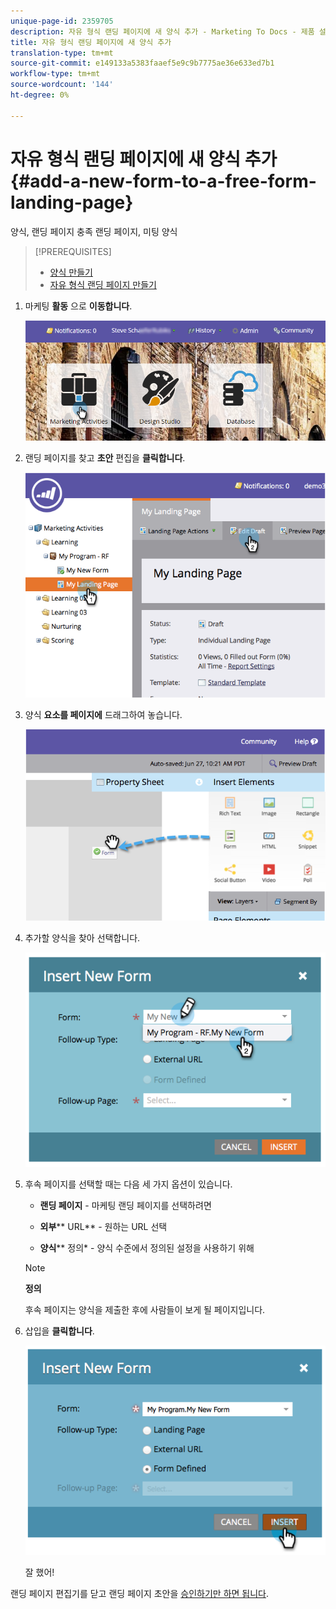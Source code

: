 ```yaml
---
unique-page-id: 2359705
description: 자유 형식 랜딩 페이지에 새 양식 추가 - Marketing To Docs - 제품 설명서
title: 자유 형식 랜딩 페이지에 새 양식 추가
translation-type: tm+mt
source-git-commit: e149133a5383faaef5e9c9b7775ae36e633ed7b1
workflow-type: tm+mt
source-wordcount: '144'
ht-degree: 0%

---
```



# 자유 형식 랜딩 페이지에 새 양식 추가 {#add-a-new-form-to-a-free-form-landing-page}

양식, 랜딩 페이지 충족 랜딩 페이지, 미팅 양식

>[!PREREQUISITES]
>
>* [양식 만들기](../../../../product-docs/demand-generation/forms/creating-a-form/create-a-form.md)
>* [자유 형식 랜딩 페이지 만들기](create-a-free-form-landing-page.md)

>



1. 마케팅 **활동** 으로 **이동합니다**.

   ![](assets/login-marketing-activities-1.png)

1. 랜딩 페이지를 찾고 **초안** 편집을 **클릭합니다**.

   ![](assets/image2014-9-16-14-3a44-3a15.png)

1. 양식 **요소를 페이지에** 드래그하여 놓습니다.

   ![](assets/image2015-5-21-15-3a43-3a30.png)

1. 추가할 양식을 찾아 선택합니다.

   ![](assets/image2014-9-16-14-3a44-3a30.png)

1. 후속 페이지를 선택할 때는 다음 세 가지 옵션이 있습니다.

   * **랜딩 페이지** - 마케팅 랜딩 페이지를 선택하려면
   * **외부**** URL** - 원하는 URL 선택

   * **양식**** 정의* - 양식 수준에서 정의된 설정을 사용하기 위해
   >[!NOTE]
   >
   >**정의**
   >
   >
   >후속 페이지는 양식을 제출한 후에 사람들이 보게 될 페이지입니다.

1. 삽입을 **클릭합니다**.

   ![](assets/image2014-9-16-14-3a44-3a38.png)

   잘 했어!

랜딩 페이지 편집기를 닫고 랜딩 페이지 초안을 [승인하기만 하면 됩니다](../../../../product-docs/demand-generation/landing-pages/understanding-landing-pages/approve-unapprove-or-delete-a-landing-page.md).
